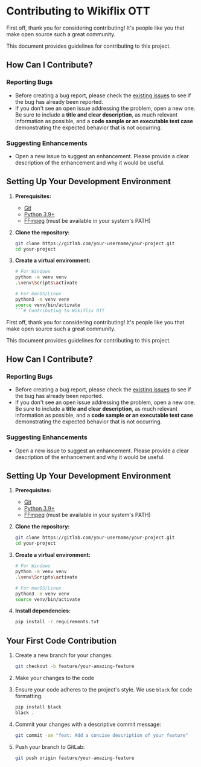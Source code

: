 # Contributing to Wikiflix OTT
First off, thank you for considering contributing! It's people like you that make open source such a great community.

This document provides guidelines for contributing to this project.

## How Can I Contribute?

### Reporting Bugs
- Before creating a bug report, please check the [existing issues](https://code.swecha.org/premk/Wikiflix_OTT/-/issues) to see if the bug has already been reported.
- If you don't see an open issue addressing the problem, open a new one. Be sure to include a **title and clear description**, as much relevant information as possible, and a **code sample or an executable test case** demonstrating the expected behavior that is not occurring.

### Suggesting Enhancements
- Open a new issue to suggest an enhancement. Please provide a clear description of the enhancement and why it would be useful.

## Setting Up Your Development Environment

1.  **Prerequisites:**
    - [Git](https://git-scm.com/)
    - [Python 3.9+](https://www.python.org/)
    - [FFmpeg](https://ffmpeg.org/download.html) (must be available in your system's PATH)

2.  **Clone the repository:**
    ```bash
    git clone https://gitlab.com/your-username/your-project.git
    cd your-project
    ```
3.  **Create a virtual environment:**
    ```bash
    # For Windows
    python -m venv venv
    .\venv\Scripts\activate

    # For macOS/Linux
    python3 -m venv venv
    source venv/bin/activate
    ```# Contributing to Wikiflix OTT

First off, thank you for considering contributing! It's people like you that make open source such a great community.

This document provides guidelines for contributing to this project.

## How Can I Contribute?

### Reporting Bugs
- Before creating a bug report, please check the [existing issues](https://gitlab.com/your-username/your-project/-/issues) to see if the bug has already been reported.
- If you don't see an open issue addressing the problem, open a new one. Be sure to include a **title and clear description**, as much relevant information as possible, and a **code sample or an executable test case** demonstrating the expected behavior that is not occurring.

### Suggesting Enhancements
- Open a new issue to suggest an enhancement. Please provide a clear description of the enhancement and why it would be useful.

## Setting Up Your Development Environment

1.  **Prerequisites:**
    - [Git](https://git-scm.com/)
    - [Python 3.9+](https://www.python.org/)
    - [FFmpeg](https://ffmpeg.org/download.html) (must be available in your system's PATH)

2.  **Clone the repository:**
    ```bash
    git clone https://gitlab.com/your-username/your-project.git
    cd your-project
    ```

3.  **Create a virtual environment:**
    ```bash
    # For Windows
    python -m venv venv
    .\venv\Scripts\activate

    # For macOS/Linux
    python3 -m venv venv
    source venv/bin/activate
    ```

4.  **Install dependencies:**
    ```bash
    pip install -r requirements.txt
    ```

## Your First Code Contribution

1.  Create a new branch for your changes:
    ```bash
    git checkout -b feature/your-amazing-feature
    ```
2.  Make your changes to the code

3.  Ensure your code adheres to the project's style. We use `black` for code formatting.
    ```bash
    pip install black
    black .
    ```
4.  Commit your changes with a descriptive commit message:
    ```bash
    git commit -am "feat: Add a concise description of your feature"
    ```
5.  Push your branch to GitLab:
    ```bash
    git push origin feature/your-amazing-feature
    ```